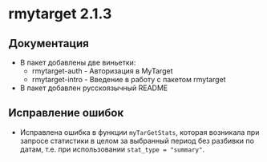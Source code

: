 # rmytarget 2.1.3

## Документация
* В пакет добавлены две виньетки:
	* rmytarget-auth - Авторизация в MyTarget
	* rmytarget-intro - Введение в работу с пакетом rmytarget
* В пакет добавлен русскоязычный README

## Исправление ошибок
* Исправлена ошибка в функции `myTarGetStats`, которая возникала при запросе статистики в целом за выбранный период без разбивки по датам, т.е. при использовании `stat_type = "summary"`.
